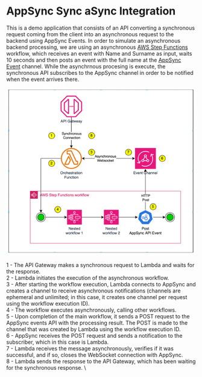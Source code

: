 # AppSync Sync aSync Integration
This is a demo application that consists of an API converting a synchronous request coming from the client into an asynchronous request to the backend using AppSync Events.
In order to simulate an asynchronous backend processing, we are using an asynchronous [AWS Step Functions](https://aws.amazon.com/pt/step-functions/) workflow, which receives an event with Name and Surname as input, waits 10 seconds and then posts an event with the full name at the [AppSync Event](https://docs.aws.amazon.com/appsync/latest/eventapi/event-api-welcome.html) channel. While the asynchrnous procesing is execute, the synchronous API subscribes to the AppSync channel in order to be notified when the event arrives there.

![AppSync Events](/images/AppSync-Integration.png)

1 - The API Gateway makes a synchronous request to Lambda and waits for the response. \
2 - Lambda initiates the execution of the asynchronous workflow. \
3 - After starting the workflow execution, Lambda connects to AppSync and creates a channel to receive asynchronous notifications (channels are ephemeral and unlimited; in this case, it creates one channel per request using the workflow execution ID). \
4 - The workflow executes asynchronously, calling other workflows. \
5 - Upon completion of the main workflow, it sends a POST request to the AppSync events API with the processing result. The POST is made to the channel that was created by Lambda using the workflow execution ID. \
6 - AppSync receives the POST request and sends a notification to the subscriber, which in this case is Lambda. \
7 - Lambda receives the message asynchronously, verifies if it was successful, and if so, closes the WebSocket connection with AppSync. \
8 - Lambda sends the response to the API Gateway, which has been waiting for the synchronous response. \

